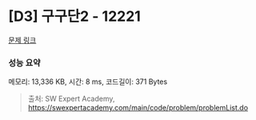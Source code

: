 # [D3] 구구단2 - 12221 

[문제 링크](https://swexpertacademy.com/main/code/problem/problemDetail.do?contestProbId=AXpz3dravpQDFATi) 

### 성능 요약

메모리: 13,336 KB, 시간: 8 ms, 코드길이: 371 Bytes



> 출처: SW Expert Academy, https://swexpertacademy.com/main/code/problem/problemList.do